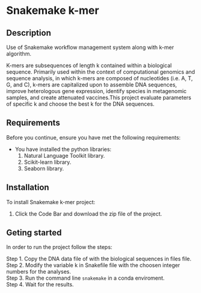 # Snakemake k-mer
## Description
Use of Snakemake workflow management system along with k-mer algorithm.

K-mers are subsequences of length k contained within a biological sequence. Primarily used within the context of computational genomics and sequence analysis, in which k-mers are composed of nucleotides (i.e. A, T, G, and C), k-mers are capitalized upon to assemble DNA sequences, improve heterologous gene expression, identify species in metagenomic samples, and create attenuated vaccines.This project evaluate parameters of specific k and choose the best k for the DNA sequences.

## Requirements
Before you continue, ensure you have met the following requirements:  
  * You have installed the python libraries:  
    1. Natural Language Toolkit library.  
    2. Scikit-learn library.  
    3. Seaborn library.  

## Installation
To install Snakemake k-mer project:
  1. Click the Code Bar and download the zip file of the project.
  
## Geting started
 In order to run the project follow the steps:     
 
   Step 1. Copy the DNA data file of with the biological sequences in files file.  
   Step 2. Modify the variable k in Snakefile file with the choosen integer numbers for the analyses.  
   Step 3. Run the command line ```snakemake``` in a conda enviroment.  
   Step 4. Wait for the results.  
